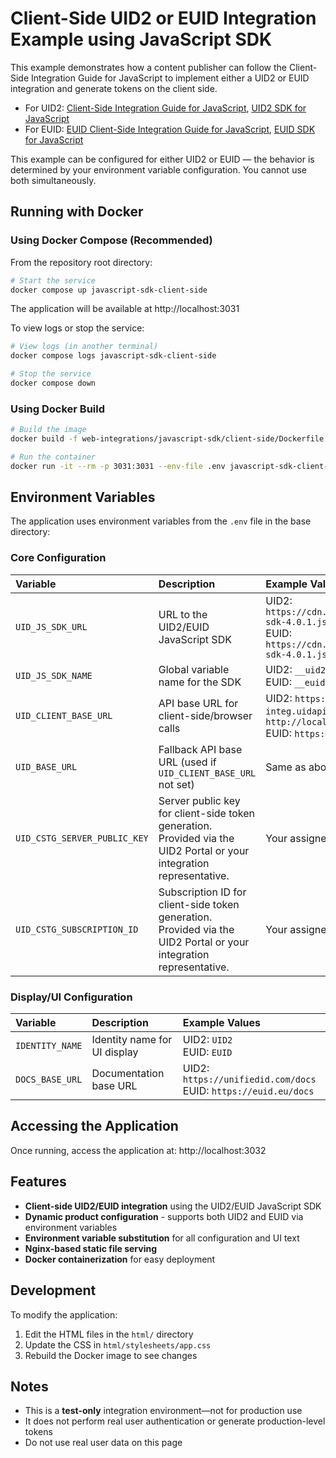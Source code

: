 # Client-Side UID2 or EUID Integration Example using JavaScript SDK

This example demonstrates how a content publisher can follow the Client-Side Integration Guide for JavaScript to implement either a UID2 or EUID integration and generate tokens on the client side.

- For UID2: [Client-Side Integration Guide for JavaScript](https://unifiedid.com/docs/guides/integration-javascript-client-side), [UID2 SDK for JavaScript](https://unifiedid.com/docs/sdks/sdk-ref-javascript)
- For EUID: [EUID Client-Side Integration Guide for JavaScript](https://euid.eu/docs/guides/integration-javascript-client-side), [EUID SDK for JavaScript](https://euid.eu/docs/sdks/sdk-ref-javascript)

This example can be configured for either UID2 or EUID — the behavior is determined by your environment variable configuration. You cannot use both simultaneously.

## Running with Docker

### Using Docker Compose (Recommended)

From the repository root directory:

```bash
# Start the service
docker compose up javascript-sdk-client-side
```

The application will be available at http://localhost:3031

To view logs or stop the service:

```bash
# View logs (in another terminal)
docker compose logs javascript-sdk-client-side

# Stop the service
docker compose down
```

### Using Docker Build

```bash
# Build the image
docker build -f web-integrations/javascript-sdk/client-side/Dockerfile -t javascript-sdk-client-side .

# Run the container
docker run -it --rm -p 3031:3031 --env-file .env javascript-sdk-client-side
```

## Environment Variables

The application uses environment variables from the `.env` file in the base directory:

### Core Configuration

| Variable | Description | Example Values |
|:---------|:------------|:---------------|
| `UID_JS_SDK_URL` | URL to the UID2/EUID JavaScript SDK | UID2: `https://cdn.integ.uidapi.com/uid2-sdk-4.0.1.js`<br/>EUID: `https://cdn.integ.euid.eu/euid-sdk-4.0.1.js` |
| `UID_JS_SDK_NAME` | Global variable name for the SDK | UID2: `__uid2`<br/>EUID: `__euid` |
| `UID_CLIENT_BASE_URL` | API base URL for client-side/browser calls | UID2: `https://operator-integ.uidapi.com` or `http://localhost:8080`<br/>EUID: `https://integ.euid.eu/v2` |
| `UID_BASE_URL` | Fallback API base URL (used if `UID_CLIENT_BASE_URL` not set) | Same as above |
| `UID_CSTG_SERVER_PUBLIC_KEY` | Server public key for client-side token generation. Provided via the UID2 Portal or your integration representative. | Your assigned server public key |
| `UID_CSTG_SUBSCRIPTION_ID` | Subscription ID for client-side token generation. Provided via the UID2 Portal or your integration representative. | Your assigned subscription ID |

### Display/UI Configuration

| Variable | Description | Example Values |
|:---------|:------------|:---------------|
| `IDENTITY_NAME` | Identity name for UI display | UID2: `UID2`<br/>EUID: `EUID` |
| `DOCS_BASE_URL` | Documentation base URL | UID2: `https://unifiedid.com/docs`<br/>EUID: `https://euid.eu/docs` |

## Accessing the Application

Once running, access the application at: http://localhost:3032

## Features

- **Client-side UID2/EUID integration** using the UID2/EUID JavaScript SDK
- **Dynamic product configuration** - supports both UID2 and EUID via environment variables
- **Environment variable substitution** for all configuration and UI text
- **Nginx-based static file serving**
- **Docker containerization** for easy deployment

## Development

To modify the application:

1. Edit the HTML files in the `html/` directory
2. Update the CSS in `html/stylesheets/app.css`
3. Rebuild the Docker image to see changes

## Notes

- This is a **test-only** integration environment—not for production use
- It does not perform real user authentication or generate production-level tokens
- Do not use real user data on this page
